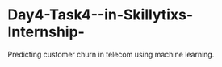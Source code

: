 # Day4-Task4--in-Skillytixs-Internship-
Predicting customer churn in telecom using machine learning.
